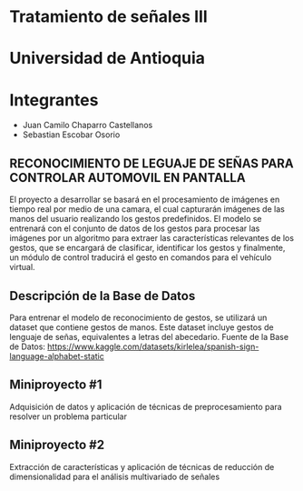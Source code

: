 # Tratamiento de señales III
# Universidad de Antioquia

# Integrantes
* Juan Camilo Chaparro Castellanos
* Sebastian Escobar Osorio

## RECONOCIMIENTO DE LEGUAJE DE SEÑAS PARA CONTROLAR  AUTOMOVIL EN PANTALLA

El proyecto a desarrollar se basará en el procesamiento de imágenes en tiempo real por medio de una camara, el cual capturarán imágenes de las manos del usuario realizando los gestos predefinidos. El modelo se entrenará con el conjunto de datos de los gestos para procesar las imágenes por un algoritmo para extraer las características relevantes de los gestos, que se encargará de clasificar, identificar los gestos y finalmente, un módulo de control traducirá el gesto en comandos para el vehículo virtual.

## Descripción de la Base de Datos

Para entrenar el modelo de reconocimiento de gestos, se utilizará un dataset que contiene gestos de manos. Este dataset incluye gestos de lenguaje de señas, equivalentes a letras del abecedario.
Fuente de la Base de Datos: https://www.kaggle.com/datasets/kirlelea/spanish-sign-language-alphabet-static

## Miniproyecto #1 
Adquisición de datos y aplicación de técnicas de preprocesamiento para resolver un problema particular

## Miniproyecto #2
Extracción de características y aplicación de técnicas de reducción de dimensionalidad para el análisis multivariado de señales
